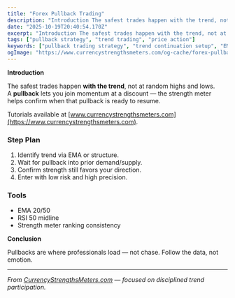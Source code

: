 ```yaml
---
title: "Forex Pullback Trading"
description: "Introduction The safest trades happen with the trend, not at random highs and lows..."
date: "2025-10-19T20:40:54.170Z"
excerpt: "Introduction The safest trades happen with the trend, not at random highs and lows. A pullback lets you join momentum at a discount — the strength meter helps confirm when that pullback is ready to resume. Tutorials available at [www.currencystrengthsmeters.com](https://www.currencystrengthsmeters.com). Step Plan 1. Identify trend via EMA or structure. 2...."
tags: ["pullback strategy", "trend trading", "price action"]
keywords: ["pullback trading strategy", "trend continuation setup", "EMA pullback entry", "forex retracement plan", "currency strength pullbacks"]
ogImage: "https://www.currencystrengthsmeters.com/og-cache/forex-pullback-trading.jpg"
---
```

**Introduction**

The safest trades happen **with the trend**, not at random highs and lows.  
A **pullback** lets you join momentum at a discount — the strength meter helps confirm when that pullback is ready to resume.

Tutorials available at [www.currencystrengthsmeters.com](https://www.currencystrengthsmeters.com).

### Step Plan

1. Identify trend via EMA or structure.  
2. Wait for pullback into prior demand/supply.  
3. Confirm strength still favors your direction.  
4. Enter with low risk and high precision.

### Tools

- EMA 20/50  
- RSI 50 midline  
- Strength meter ranking consistency

**Conclusion**

Pullbacks are where professionals load — not chase. Follow the data, not emotion.

---

*From [CurrencyStrengthsMeters.com](https://www.currencystrengthsmeters.com) — focused on disciplined trend participation.*
